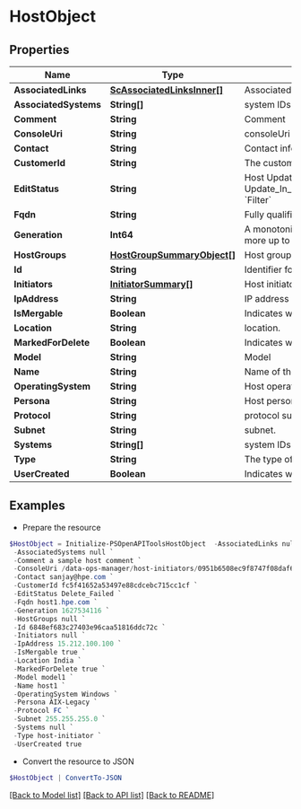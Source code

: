 # HostObject
## Properties

Name | Type | Description | Notes
------------ | ------------- | ------------- | -------------
**AssociatedLinks** | [**ScAssociatedLinksInner[]**](ScAssociatedLinksInner.md) | Associated Links Details | [optional] 
**AssociatedSystems** | **String[]** | system IDs to which the host belongs to. | [optional] 
**Comment** | **String** | Comment | [optional] 
**ConsoleUri** | **String** | consoleUri for detailed storage object | [optional] 
**Contact** | **String** | Contact information | [optional] 
**CustomerId** | **String** | The customer application identifier | [optional] 
**EditStatus** | **String** | Host Update or Delete progress status. Possible status are: Update_In_Progress,Update_Success,Update_Failed,Delete_In_Progress,Delete_Failed,Not_Applicable,Merge_Success,Merge_In_Progress,Merge_Failed,Convert_In_Progress,Convert_Failed,Convert_Success. &#x60;Filter&#x60; | [optional] 
**Fqdn** | **String** | Fully qualified domain name of the host. | [optional] 
**Generation** | **Int64** | A monotonically increasing value. This value updates when the resource is updated and can be used as a short way to determine if a resource has changed or which of two different copies of a resource is more up to date. | [optional] 
**HostGroups** | [**HostGroupSummaryObject[]**](HostGroupSummaryObject.md) | Host group to which the host belongs to. &#x60;Filter&#x60; by hostGroupId. | [optional] 
**Id** | **String** | Identifier for host. &#x60;Filter&#x60; | [optional] 
**Initiators** | [**InitiatorSummary[]**](InitiatorSummary.md) | Host initiator list this host is associated with. &#x60;Filter&#x60; by initiatorId. | [optional] 
**IpAddress** | **String** | IP address of the host. | [optional] 
**IsMergable** | **Boolean** | Indicates whether host has a duplicate. This field is applicable only when isMergable &#x60;Filter&#x60; is set to true on the GET All else will be set to false always. | [optional] 
**Location** | **String** | location. | [optional] 
**MarkedForDelete** | **Boolean** | Indicates whether host is marked for deletion or not | [optional] 
**Model** | **String** | Model | [optional] 
**Name** | **String** | Name of the host. &#x60;Filter, Sort&#x60; | [optional] 
**OperatingSystem** | **String** | Host operating system. &#x60;Filter&#x60; | [optional] 
**Persona** | **String** | Host persona details. | [optional] 
**Protocol** | **String** | protocol supported are : FC ,iSCSI or NVMe | [optional] 
**Subnet** | **String** | subnet. | [optional] 
**Systems** | **String[]** | system IDs to which the host belongs to. &#x60;Filter&#x60; | [optional] 
**Type** | **String** | The type of resource. | [optional] 
**UserCreated** | **Boolean** | Indicates whether user created host or discovered host | [optional] 

## Examples

- Prepare the resource
```powershell
$HostObject = Initialize-PSOpenAPIToolsHostObject  -AssociatedLinks null `
 -AssociatedSystems null `
 -Comment a sample host comment `
 -ConsoleUri /data-ops-manager/host-initiators/0951b6508ec9f8747f08daf68925d81d `
 -Contact sanjay@hpe.com `
 -CustomerId fc5f41652a53497e88cdcebc715cc1cf `
 -EditStatus Delete_Failed `
 -Fqdn host1.hpe.com `
 -Generation 1627534116 `
 -HostGroups null `
 -Id 6848ef683c27403e96caa51816ddc72c `
 -Initiators null `
 -IpAddress 15.212.100.100 `
 -IsMergable true `
 -Location India `
 -MarkedForDelete true `
 -Model model1 `
 -Name host1 `
 -OperatingSystem Windows `
 -Persona AIX-Legacy `
 -Protocol FC `
 -Subnet 255.255.255.0 `
 -Systems null `
 -Type host-initiator `
 -UserCreated true
```

- Convert the resource to JSON
```powershell
$HostObject | ConvertTo-JSON
```

[[Back to Model list]](../README.md#documentation-for-models) [[Back to API list]](../README.md#documentation-for-api-endpoints) [[Back to README]](../README.md)

